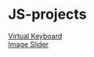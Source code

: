 # JS-projects

[Virtual Keyboard](https://github.com/gamangee/JS-projects/tree/master/virtual-keyboard)
<br>
[Image Slider](https://github.com/gamangee/JS-projects/tree/master/image-slider)
